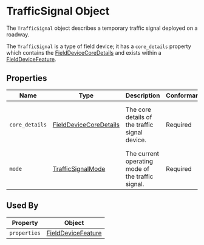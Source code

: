 # TrafficSignal Object
The `TrafficSignal` object describes a temporary traffic signal deployed on a roadway.

The `TrafficSignal` is a type of field device; it has a `core_details` property which contains the [FieldDeviceCoreDetails](/spec-content/objects/FieldDeviceCoreDetails.md) and exists within a [FieldDeviceFeature](/spec-content/objects/FieldDeviceFeature.md).

## Properties
Name | Type | Description | Conformance | Notes
--- | --- | --- | --- | ---
`core_details` | [FieldDeviceCoreDetails](/spec-content/objects/FieldDeviceCoreDetails.md) | The core details of the traffic signal device. | Required | This property occurs on all field devices.
`mode` | [TrafficSignalMode](/spec-content/enumerated-types/TrafficSignalMode.md) | The current operating mode of the traffic signal. | Required | 

## Used By
Property | Object
--- | ---
`properties` | [FieldDeviceFeature](/spec-content/objects/FieldDeviceFeature.md)
